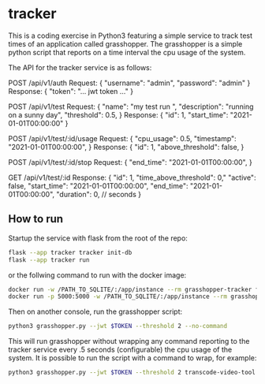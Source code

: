 # tracker
This is a coding exercise in Python3 featuring a simple service to track test times 
of an application called grasshopper. The grasshopper is a simple python script that 
reports on a time interval the cpu usage of the system. 

The API for the tracker service is as follows:

POST /api/v1/auth
Request:
{
    "username": "admin",
    "password": "admin"
}
Response:
{
    "token": "... jwt token ..."
}

POST /api/v1/test
Request:
{
    "name": "my test run ",
    "description": "running on a sunny day",
    "threshold": 0.5,
}
Response:
{
    "id": 1,
    "start_time": "2021-01-01T00:00:00"
}

POST /api/v1/test/:id/usage
Request:
{
    "cpu_usage": 0.5,
    "timestamp": "2021-01-01T00:00:00",
}
Response:
{
    "id": 1,
    "above_threshold": false,
}

POST /api/v1/test/:id/stop
Request:
{
    "end_time": "2021-01-01T00:00:00",
}

GET /api/v1/test/:id
Response:
{
    "id": 1,
    "time_above_threshold": 0,"
    "active": false,
    "start_time": "2021-01-01T00:00:00",
    "end_time": "2021-01-01T00:00:00",
    "duration": 0, // seconds
}

## How to run
Startup the service with flask from the root of the repo:

```bash
flask --app tracker tracker init-db
flask --app tracker run
```

or the follwing command to run with the docker image:

```bash
docker run -w /PATH_TO_SQLITE/:/app/instance --rm grasshopper-tracker flask --app tracker init-db
docker run -p 5000:5000 -w /PATH_TO_SQLITE/:/app/instance --rm grasshopper-tracker flask --app tracker run
```


Then on another console, run the grasshopper script:

```bash
python3 grasshopper.py --jwt $TOKEN --threshold 2 --no-command
```

This will run grasshopper without wrapping any command reporting to the tracker service every .5 seconds (configurable) the cpu usage of the system.
It is possible to run the script with a command to wrap, for example:

```bash
python3 grasshopper.py --jwt $TOKEN --threshold 2 transcode-video-tool -i input.avi -o ouput.avi -fps 30 -q 5 -s 1024x768
```
